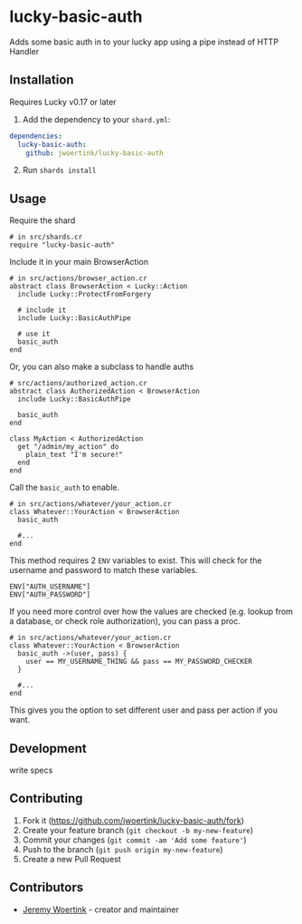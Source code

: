 # lucky-basic-auth

Adds some basic auth in to your lucky app using a pipe instead of HTTP Handler

## Installation

Requires Lucky v0.17 or later

1. Add the dependency to your `shard.yml`:
```yaml
dependencies:
  lucky-basic-auth:
    github: jwoertink/lucky-basic-auth
```
2. Run `shards install`

## Usage

Require the shard
```crystal
# in src/shards.cr
require "lucky-basic-auth"
```

Include it in your main BrowserAction
```crystal
# in src/actions/browser_action.cr
abstract class BrowserAction < Lucky::Action
  include Lucky::ProtectFromForgery

  # include it
  include Lucky::BasicAuthPipe

  # use it
  basic_auth
end
```

Or, you can also make a subclass to handle auths
```crystal
# src/actions/authorized_action.cr
abstract class AuthorizedAction < BrowserAction
  include Lucky::BasicAuthPipe

  basic_auth
end

class MyAction < AuthorizedAction
  get "/admin/my_action" do
    plain_text "I'm secure!"
  end
end
```

Call the `basic_auth` to enable.
```crystal
# in src/actions/whatever/your_action.cr
class Whatever::YourAction < BrowserAction
  basic_auth

  #...
end
```

This method requires 2 `ENV` variables to exist. This will check for the username and password to match these variables.

```crystal
ENV["AUTH_USERNAME"]
ENV["AUTH_PASSWORD"]
```

If you need more control over how the values are checked (e.g. lookup from a database, or check role authorization), you can pass a proc.


```crystal
# in src/actions/whatever/your_action.cr
class Whatever::YourAction < BrowserAction
  basic_auth ->(user, pass) {
    user == MY_USERNAME_THING && pass == MY_PASSWORD_CHECKER
  }

  #...
end
```

This gives you the option to set different user and pass per action if you want.


## Development

write specs

## Contributing

1. Fork it (<https://github.com/jwoertink/lucky-basic-auth/fork>)
2. Create your feature branch (`git checkout -b my-new-feature`)
3. Commit your changes (`git commit -am 'Add some feature'`)
4. Push to the branch (`git push origin my-new-feature`)
5. Create a new Pull Request

## Contributors

- [Jeremy Woertink](https://github.com/jwoertink) - creator and maintainer
